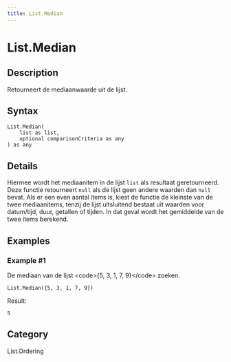 ```yaml
---
title: List.Median
---
```


# List.Median


## Description

Retourneert de mediaanwaarde uit de lijst.


## Syntax

```powerquery
List.Median(
    list as list,
    optional comparisonCriteria as any
) as any
```


## Details

Hiermee wordt het mediaanitem in de lijst <code>list</code> als resultaat geretourneerd. Deze functie retourneert <code>null</code> als de lijst geen andere waarden dan <code>null</code> bevat. Als er een even aantal items is, kiest de functie de kleinste van de twee mediaanitems, tenzij de lijst uitsluitend bestaat uit waarden voor datum/tijd, duur, getallen of tijden. In dat geval wordt het gemiddelde van de twee items berekend.


## Examples

### Example #1 
De mediaan van de lijst &lt;code&gt;\{5, 3, 1, 7, 9}&lt;/code&gt; zoeken.
```powerquery
List.Median({5, 3, 1, 7, 9})
```

Result: 
```powerquery
5
```




## Category
List.Ordering
